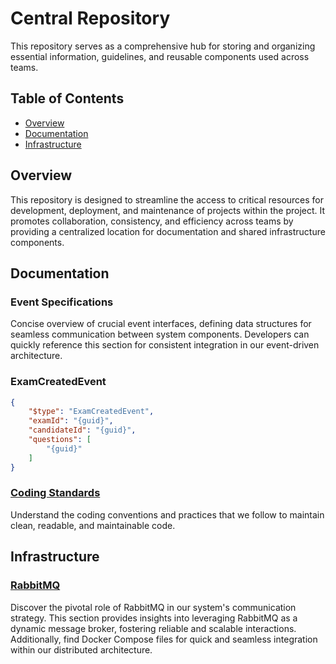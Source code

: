 # Central Repository

This repository serves as a comprehensive hub for storing and organizing essential information, guidelines, and reusable components used across teams.

## Table of Contents

- [Overview](#overview)
- [Documentation](#documentation)
- [Infrastructure](#infrastructure)

## Overview

This repository is designed to streamline the access to critical resources for development, deployment, and maintenance of projects within the project. It promotes collaboration, consistency, and efficiency across teams by providing a centralized location for documentation and shared infrastructure components.

## Documentation

### Event Specifications
Concise overview of crucial event interfaces, defining data structures for seamless communication between system components. Developers can quickly reference this section for consistent integration in our event-driven architecture.

### ExamCreatedEvent
```json
{
    "$type": "ExamCreatedEvent",
    "examId": "{guid}",
    "candidateId": "{guid}",
    "questions": [
        "{guid}"
    ]
}
```

### [Coding Standards](docs/coding-standards.md)
Understand the coding conventions and practices that we follow to maintain clean, readable, and maintainable code.

## Infrastructure

### [RabbitMQ](inf/rabbitmq/README.md)
Discover the pivotal role of RabbitMQ in our system's communication strategy. This section provides insights into leveraging RabbitMQ as a dynamic message broker, fostering reliable and scalable interactions. Additionally, find Docker Compose files for quick and seamless integration within our distributed architecture.

